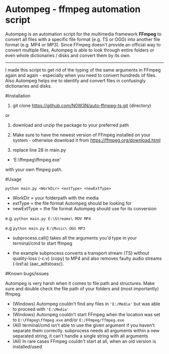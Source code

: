 Autompeg - ffmpeg automation script 
==================
Autompeg is an automation script for the multimedia framework **FFmpeg** to convert all files with a specific file format (e.g. TS or OGG) into another file format (e.g. MP4 or MP3).
Since FFmpeg doesn't provide an official way to convert multiple files, Autompeg is able to look through entire folders or even whole dictionaries / disks and convert them by its own.

--------------------------------
I made this script to get rid of the typing of the same arguments in FFmpeg again and again - especially when you need to convert hundreds of files.
Also Autompeg helps me to identify and convert files in confusingly dictionaries and disks.

#Installation

1) git clone https://github.com/N0W3N/auto-ffmpeg-ts.git (directory)

or

1) download and unzip the package to your preferred path

2) Make sure to have the newest version of FFmpeg installed on your system - otherwise download it from https://ffmpeg.org/download.html

2) replace line 28 in main.py 
* 'E:\\ffmpeg\\ffmpeg.exe'

with your own ffmpeg path.

#Usage

`python main.py <WorkDir> <extType> <newExtType>`

* WorkDir = your folderpath with the media
* extType = the file format Autompeg should be looking for
* newExtType = the file format Autompeg should use for its conversion

e.g. `python main.py E:\Streams\ MOV MP4`

e.g  `python main.py E:\Music\ OGG MP3`

* subprocess.call() takes all the arguments you'd type in your terminal/cmd to start ffmpeg

* the example subprocess converts a transport stream (TS) without quality-loss (-c:v) (copy) to MP4 and also removes faulty audio streams (-bsf:a) (aac_adtstoasc).

#Known bugs/issues

Autompeg is very harsh when it comes to file path and structures.
Make sure and double check the file path of your folders and (most importantly) ffmpeg.

* (Windows) Autompeg couldn't find any files in `'E:/Media'` but was able to proceed with `'E:\Media'`
* (Windows) Autompeg couldn't start FFmpeg when the location was set to `E:\FFmpeg\ffmpeg.exe` and/or `E:/FFmpeg/ffmpeg.exe`
* (All) terminal/cmd isn't able to use the given argument if you haven't separate them correctly. subprocess needs all arguments within a new separated string, it can't handle a single string with all arguments
* (All) In rare cases FFmpeg couldn't start at all, when an old version is installed/used